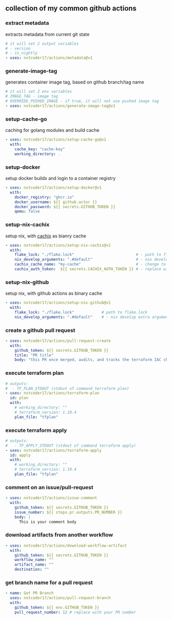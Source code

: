 ## collection of my common github actions

### extract metadata

extracts metadata from current git state

```yaml
# it will set 2 output variables
# - version
# - is_nightly
- uses: nxtcoder17/actions/metadata@v1
```

### generate-image-tag

generates container image tag, based on github branch/tag name

```yaml
# it will set 2 env variables
# IMAGE_TAG - image tag
# OVERRIDE_PUSHED_IMAGE - if true, it will not use pushed image tag
- uses: nxtcoder17/actions/generate-image-tag@v1
```

### setup-cache-go

caching for golang modules and build cache

```yaml
- uses: nxtcoder17/actions/setup-cache-go@v1
  with:
    cache_key: "cache-key"
    working_directory: .
```

### setup-docker

setup docker buildx and login to a container registry

```yaml
- uses: nxtcoder17/actions/setup-docker@v1
  with:
    docker_registry: "ghcr.io"
    docker_username: ${{ github.actor }}
    docker_password: ${{ secrets.GITHUB_TOKEN }}
    qemu: false
```

### setup-nix-cachix

setup nix, with [cachix](https://cachix.org/) as bianry cache

```yaml
- uses: nxtcoder17/actions/setup-nix-cachix@v1
  with:
    flake_lock: "./flake.lock"                           # - path to flake.lock
    nix_develop_arguments: ".#default"                   # - nix develop arguments
    cachix_cache_name: "my-cache"                        # - change to your cachix cache
    cachix_auth_token:  ${{ secrets.CACHIX_AUTH_TOKEN }} # - replace with your Cachix Auth Token
```

### setup-nix-github

setup nix, with github actions as binary cache

```yaml
- uses: nxtcoder17/actions/setup-nix-github@v1
  with:
    flake_lock: "./flake.lock"            # path to flake.lock 
    nix_develop_arguments: ".#default"    # - nix develop extra arguments
```

### create a github pull request

```yaml
- uses: nxtcoder17/actions/pull-request-create
  with:
    github_token: ${{ secrets.GITHUB_TOKEN }}
    title: "PR title"
    body: "this PR once merged, audits, and tracks the terraform IAC changes"

```

### execute terraform plan

```yaml
# outputs:
#  - TF_PLAN_STDOUT (stdout of command terraform plan)
- uses: nxtcoder17/actions/terraform-plan
  id: plan
  with:
    # working_directory: ""
    # terraform_version: 1.10.4
    plan_file: "tfplan"
```

### execute terraform apply

```yaml
# outputs:
#   - TF_APPLY_STDOUT (stdout of command terraform apply)
- uses: nxtcoder17/actions/terraform-apply
  id: apply
  with:
    # working_directory: ""
    # terraform_version: 1.10.4
    plan_file: "tfplan"

```

### comment on an issue/pull-request

```yaml
- uses: nxtcoder17/actions/issue-comment
  with:
    github_token: ${{ secrets.GITHUB_TOKEN }}
    issue_number: ${{ steps.pr.outputs.PR_NUMBER }}
    body: |
      This is your comment body
```

### download artifacts from another workflow

```yaml
- uses: nxtcoder17/actions/download-workflow-artifact
  with:
    github_token: ${{ secrets.GITHUB_TOKEN }}
    workflow_name: ""
    artifact_name: ""
    destination: ""
```

### get branch name for a pull request

```yaml
- name: Get PR Branch
  uses: nxtcoder17/actions/pull-request-branch
  with:
    github_token: ${{ env.GITHUB_TOKEN }}
    pull_request_number: 12 # replace with your PR number
```
